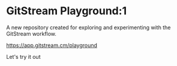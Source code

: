 # GitStream Playground:1

A new repository created for exploring and experimenting with the GitStream workflow.

https://app.gitstream.cm/playground

Let's try it out
